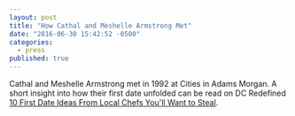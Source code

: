 ```yaml
---
layout: post
title: "How Cathal and Meshelle Armstrong Met"
date: "2016-06-30 15:42:52 -0500"
categories: 
  - press
published: true
---
```

Cathal and Meshelle Armstrong met in 1992 at Cities in Adams Morgan. A short insight into how their first date unfolded can be read on DC Redefined [10 First Date Ideas From Local Chefs You'll Want to Steal](http://dcrefined.com/eat-drink/10-first-date-ideas-from-local-chefs-youll-want-to-steal "10 First Date Ideas From Local Chefs You'll Want to Steal").

